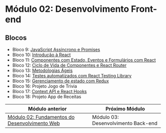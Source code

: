 # Módulo 02: Desenvolvimento Front-end

## Blocos

- Bloco 9: [JavaScript Assíncrono e Promises](./09-javascript-e-testes-assincronos/)
- Bloco 10: [Introdução à React](./10-introducao-a-react/)
- Bloco 11: [Componentes com Estado, Eventos e Formulários com React](./11-componentes-com-estado-eventos-e-formularios-com-react/)
- Bloco 12: [Ciclo de Vida de Componentes e React Router](./12-ciclo-de-vida-de-componentes-e-react-router/)
- Bloco 13: [Metodologias Ágeis](./13-metodologias-ageis/)
- Bloco 14: [Testes automatizados com React Testing Library](./14-testes-automatizados-com-react-testing-library/)
- Bloco 15: [Gerenciamento de estado com Redux](./15-gerenciamento-de-estado-com-redux/)
- Bloco 16: Projeto Jogo de Trivia
- Bloco 17: [Context API e React Hooks](./17-context-api-e-react-hooks/)
- Bloco 18: Projeto App de Receitas

| Módulo anterior                                                     | Próximo Módulo                      |
| ------------------------------------------------------------------- | ----------------------------------- |
| [Módulo 02: Fundamentos do Desenvolvimento Web](../01-fundamentos/) | Módulo 03: Desenvolvimento Back-end |
